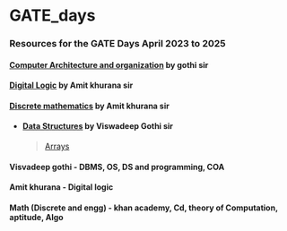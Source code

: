 # GATE_days

### Resources for the GATE Days April 2023 to 2025

#### [Computer Architecture and organization](https://www.youtube.com/playlist?list=PLG9aCp4uE-s0xddCBjwMDnEVyc523WbA2) by gothi sir
#### [Digital Logic](https://www.youtube.com/playlist?list=PLG9aCp4uE-s3p4NAxutnKNjKeyIPZixy8) by Amit khurana sir
#### [Discrete mathematics](https://www.youtube.com/playlist?list=PLC36xJgs4dxEYmhzVBW7nBdftFZ4xmiF1) by Amit khurana sir


- #### [Data Structures](https://m.youtube.com/playlist?list=PLG9aCp4uE-s0j5Er7XarVwb2Vl-s0z-OJ) by Viswadeep Gothi sir

  > [Arrays](https://github.com/nitin-787/GATE_days/tree/main/Data%20Structure/Arrays)

#### Visvadeep gothi - DBMS, OS, DS and programming, COA
#### Amit khurana - Digital logic
#### Math (Discrete and engg) - khan academy, Cd, theory of Computation, aptitude, Algo
